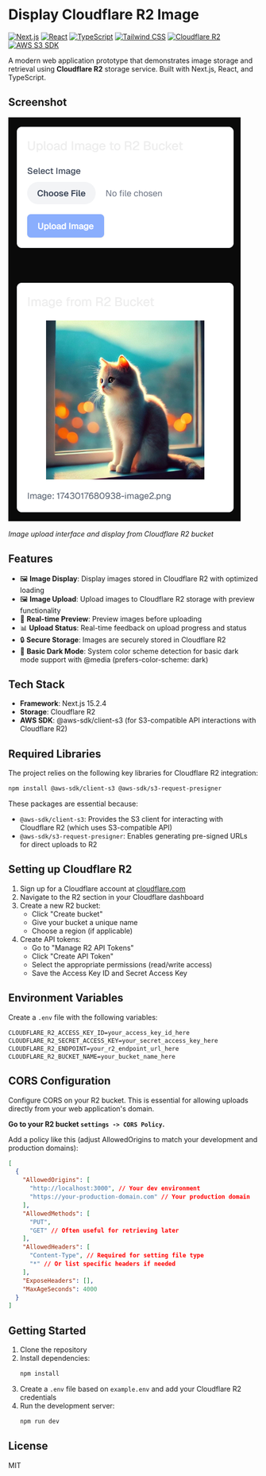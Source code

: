 # Display Cloudflare R2 Image

[![Next.js](https://img.shields.io/badge/Next.js-15.2.4-black?logo=next.js)](https://nextjs.org/)
[![React](https://img.shields.io/badge/React-19.0.0-blue?logo=react)](https://reactjs.org/)
[![TypeScript](https://img.shields.io/badge/TypeScript-5.0.0-blue?logo=typescript)](https://www.typescriptlang.org/)
[![Tailwind CSS](https://img.shields.io/badge/Tailwind_CSS-4.0.0-38B2AC?logo=tailwind-css)](https://tailwindcss.com/)
[![Cloudflare R2](https://img.shields.io/badge/Cloudflare_R2-Compatible-blue?logo=cloudflare)](https://developers.cloudflare.com/r2/)
[![AWS S3 SDK](https://img.shields.io/badge/AWS_S3_SDK-3.0.0-orange?logo=amazon-aws)](https://github.com/aws/aws-sdk-js-v3)

A modern web application prototype that demonstrates image storage and retrieval using **Cloudflare R2** storage service. Built with Next.js, React, and TypeScript.

## Screenshot

![App Screenshot](./assets/screenshot.png)

_Image upload interface and display from Cloudflare R2 bucket_

## Features

- 🖼️ **Image Display**: Display images stored in Cloudflare R2 with optimized loading
- 🖼️ **Image Upload**: Upload images to Cloudflare R2 storage with preview functionality
- 🔄 **Real-time Preview**: Preview images before uploading
- 📊 **Upload Status**: Real-time feedback on upload progress and status
- 🔒 **Secure Storage**: Images are securely stored in Cloudflare R2
- 🌙 **Basic Dark Mode**: System color scheme detection for basic dark mode support with @media (prefers-color-scheme: dark)

## Tech Stack

- **Framework**: Next.js 15.2.4
- **Storage**: Cloudflare R2
- **AWS SDK**: @aws-sdk/client-s3 (for S3-compatible API interactions with Cloudflare R2)

## Required Libraries

The project relies on the following key libraries for Cloudflare R2 integration:

```bash
npm install @aws-sdk/client-s3 @aws-sdk/s3-request-presigner
```

These packages are essential because:

- `@aws-sdk/client-s3`: Provides the S3 client for interacting with Cloudflare R2 (which uses S3-compatible API)
- `@aws-sdk/s3-request-presigner`: Enables generating pre-signed URLs for direct uploads to R2

## Setting up Cloudflare R2

1. Sign up for a Cloudflare account at [cloudflare.com](https://cloudflare.com)
2. Navigate to the R2 section in your Cloudflare dashboard
3. Create a new R2 bucket:
   - Click "Create bucket"
   - Give your bucket a unique name
   - Choose a region (if applicable)
4. Create API tokens:
   - Go to "Manage R2 API Tokens"
   - Click "Create API Token"
   - Select the appropriate permissions (read/write access)
   - Save the Access Key ID and Secret Access Key

## Environment Variables

Create a `.env` file with the following variables:

```env
CLOUDFLARE_R2_ACCESS_KEY_ID=your_access_key_id_here
CLOUDFLARE_R2_SECRET_ACCESS_KEY=your_secret_access_key_here
CLOUDFLARE_R2_ENDPOINT=your_r2_endpoint_url_here
CLOUDFLARE_R2_BUCKET_NAME=your_bucket_name_here
```

## CORS Configuration

Configure CORS on your R2 bucket. This is essential for allowing uploads directly from your web application's domain.

**Go to your R2 bucket `settings -> CORS Policy`.**

Add a policy like this (adjust AllowedOrigins to match your development and production domains):

```json
[
  {
    "AllowedOrigins": [
      "http://localhost:3000", // Your dev environment
      "https://your-production-domain.com" // Your production domain
    ],
    "AllowedMethods": [
      "PUT",
      "GET" // Often useful for retrieving later
    ],
    "AllowedHeaders": [
      "Content-Type", // Required for setting file type
      "*" // Or list specific headers if needed
    ],
    "ExposeHeaders": [],
    "MaxAgeSeconds": 4000
  }
]
```

## Getting Started

1. Clone the repository
2. Install dependencies:
   ```bash
   npm install
   ```
3. Create a `.env` file based on `example.env` and add your Cloudflare R2 credentials
4. Run the development server:
   ```bash
   npm run dev
   ```

## License

MIT
